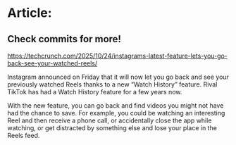 # Article:

## Check commits for more!
https://techcrunch.com/2025/10/24/instagrams-latest-feature-lets-you-go-back-see-your-watched-reels/

Instagram announced on Friday that it will now let you go back and see your previously watched Reels thanks to a new &#8220;Watch History&#8221; feature. Rival TikTok has had a Watch History feature for a few years now.

With the new feature, you can go back and find videos you might not have had the chance to save. For example, you could be watching an interesting Reel and then receive a phone call, or accidentally close the app while watching, or get distracted by something else and lose your place in the Reels feed.
